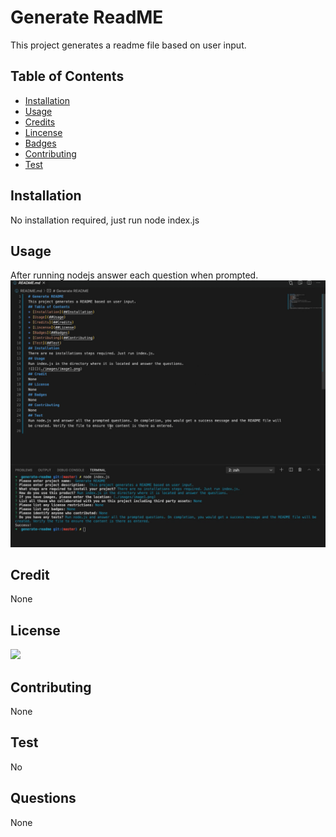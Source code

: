 # Generate ReadME
This project generates a readme file based on user input.
## Table of Contents
* [Installation](##Installation)
* [Usage](##Usage)
* [Credits](##Credits)
* [Lincense](##License)
* [Badges](##Badges)
* [Contributing](##Contributing)
* [Test](##Test)
## Installation
No installation required, just run node index.js
## Usage
After running nodejs answer each question when prompted.
![](./images/image1.png)
## Credit
None
## License
![](https://img.shields.io/badge/Lincense-MIT-green)

## Contributing
None
## Test
No
## Questions
None
